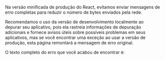 <Intro>

Na versão minificada de produção do React, evitamos enviar mensagens de erro completas para reduzir o número de bytes enviados pela rede.

</Intro>

Recomendamos o uso da versão de desenvolvimento localmente ao depurar seu aplicativo, pois ela rastreia informações de depuração adicionais e fornece avisos úteis sobre possíveis problemas em seus aplicativos, mas se você encontrar uma exceção ao usar a versão de produção, esta página remontará a mensagem de erro original.

O texto completo do erro que você acabou de encontrar é:

<ErrorDecoder />
